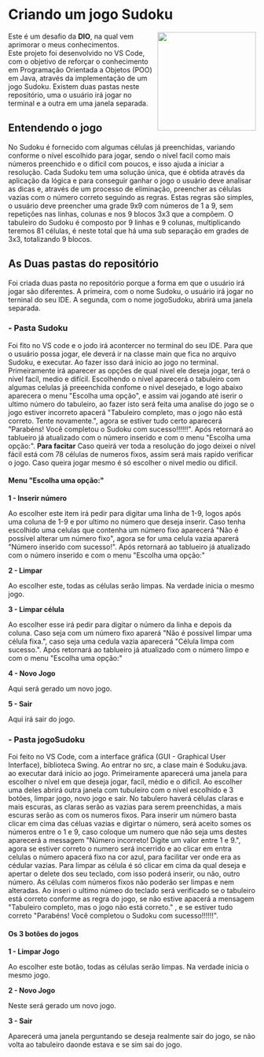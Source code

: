 # Criando um jogo Sudoku

<img align="right" height="200" src="https://github.com/user-attachments/assets/14c60e4f-6e89-4907-af12-ca889ec7caa4">

Este é um desafio da **DIO**, na qual vem aprimorar o meus conhecimentos.  
Este projeto foi desenvolvido no VS Code, com o objetivo de reforçar o conhecimento em Programação Orientada a Objetos (POO) em Java, através da implementação de um jogo Sudoku.
Existem duas pastas neste repositório, uma o usuário irá jogar no terminal e a outra em uma janela separada.

## Entendendo o jogo

No Sudoku é fornecido com algumas células já preenchidas, variando conforme o nível escolhido para jogar, sendo o nível facil como mais números preenchido e o difícil com poucos, e isso ajuda a iniciar a resolução. 
Cada Sudoku tem uma solução única, que é obtida através da aplicação da lógica e para conseguir ganhar o jogo o usuário deve analisar as dicas e, através de um processo de eliminação, preencher as células vazias com o número correto seguindo as regras.
Estas regras são simples, o usuário deve preencher uma grade 9x9 com números de 1 a 9, sem repetições nas linhas, colunas e nos 9 blocos 3x3 que a compõem.
O tabuleiro do Sudoku é composto por 9 linhas e 9 colunas, multiplicando teremos 81 células, é neste total que há uma sub separação em grades de 3x3, totalizando 9 blocos.

## As Duas pastas do repositório
Foi criada duas pasta no repositório porque a forma em que o usuário irá jogar são diferentes. 
A primeira, com o nome Sudoku, o usuário irá jogar no terninal do seu IDE.
A segunda, com o nome jogoSudoku, abrirá uma janela separada.

### - Pasta Sudoku
Foi fito no VS code e o jodo irá acontercer no terminal do seu IDE.
Para que o usuário possa jogar, ele deverá ir na classe main que fica no arquivo Sudoku, e executar. Ao fazer isso dará inicio ao jogo no terminal. Primeiramente irá aparecer as opções de qual nivel ele deseja jogar, terá o nível facíl, medio e difícil. Escolhendo o nível aparecerá o tabuleiro com algumas celulas já preeenchida confome o nivel desejado, e logo abaixo aparecera o menu "Escolha uma opção", e assim vai jogando até iserir o ultimo número do tabuleiro, ao fazer isto será feita uma analise do jogo se o jogo estiver incorreto apacerá "Tabuleiro completo, mas o jogo não está correto. Tente novamente.", agora se estiver tudo certo aparecerá "Parabéns! Você completou o Sudoku com sucesso!!!!!!". Após retornará ao tablueiro já atualizado com o número inserido e com o menu "Escolha uma opção:". **Para facitar** Caso queirá ver toda a resolução do jogo deixei o nível fácil está com 78 células de numeros fixos, assim será mais rapido verificar o jogo. Caso queira jogar mesmo é só escolher o nivel medio ou dificil.

####  Menu "Escolha uma opção:" 

**1 - Inserir número** 

Ao escolher este item irá pedir para digitar uma linha de 1-9, logos após uma coluna de 1-9 e por ultimo no número que deseja inserir. Caso tenha escolhido uma celulas que contenha um número fixo aparecerá "Não é possível alterar um número fixo", agora se for uma celula vazia aparerá "Número inserido com sucesso!".  Após retornará ao tablueiro já atualizado com o número inserido e com o menu "Escolha uma opção:"

**2 - Limpar** 

Ao escolher este, todas as células serão limpas. Na verdade inicia o mesmo jogo.

**3 - Limpar célula**

Ao escolher esse irá pedir para digitar o número da linha e depois da coluna. Caso seja com um número fixo aparerá "Não é possível limpar uma célula fixa.", caso seja uma cedula vazia aparecerá "Célula limpa com sucesso.". Após retornará ao tablueiro já atualizado com o número limpo e com o menu "Escolha uma opção:"

**4 - Novo Jogo**

Aqui será gerado um novo jogo.

**5 - Sair**

Aqui irá sair do jogo.

### - Pasta jogoSudoku
Foi feito no VS Code, com a interface gráfica (GUI - Graphical User Interface), biblioteca Swing.
Ao entrar no src, a clase main é Soduku.java. ao executar dará inicio ao jogo. Primeiramente aparecerá uma janela para escolher o nível em que deseja jogar, facíl, médio e o dificíl. Ao escolher uma deles abrirá outra janela com tubuleiro com o nível escolhido e 3 botões, limpar jogo, novo jogo e sair. 
No tabulero haverá células claras e mais escuras, as claras serão as vazias para serem preenchidas, a mais escuras serão as com os numeros fixos. Para inserir um número basta clicar em cima das céluas vazias e digirtar o número, será aceito somes os números entre o 1 e 9, caso coloque um numero que não seja ums destes aparecerá a messagem  "Número incorreto! Digite um valor entre 1 e 9.", agora se estiver correto o numero será incerrido e ao clicar em entra celulas o número apacerá fixo na cor azul, para facilitar ver onde era as cédular vazias. Para limpar as célula é só clicar em cima da qual deseja e apertar o delete dos seu teclado, com isso poderá inserir, ou não, outro número. As células com números fixos não poderão ser limpas e nem alteradas.
Ao inseri o ultimo númeo do teclado será verificado se o tabuleiro está correto conforme as regra do jogo, se não estive apacerá a mensagem "Tabuleiro completo, mas o jogo não está correto." , e se estiver tudo correto "Parabéns! Você completou o Sudoku com sucesso!!!!!!". 

####  Os 3 botões do jogos 

**1 - Limpar Jogo**

Ao escolher este botão, todas as células serão limpas. Na verdade inicia o mesmo jogo.

**2 - Novo Jogo**

Neste será gerado um novo jogo. 

**3 - Sair**

Aparecerá uma janela perguntando se deseja realmente sair do jogo, se não volta ao tabuleiro daonde estava e se sim sai do jogo.
